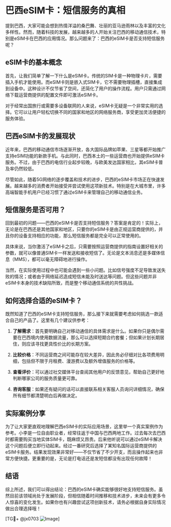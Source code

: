 # 巴西eSIM卡：短信服务的真相

提到巴西，大家可能会想到热情洋溢的桑巴舞、壮丽的亚马逊雨林以及丰富的文化多样性。然而，随着科技的发展，越来越多的人开始关注巴西的移动通信技术，特别是eSIM卡在巴西的应用情况。那么问题来了：巴西的eSIM卡是否支持短信服务呢？

## eSIM卡的基本概念

首先，让我们简单了解一下什么是eSIM卡。传统的SIM卡是一种物理卡片，需要插入手机才能使用。而eSIM卡则是嵌入式SIM卡，它不需要物理插槽，直接集成到设备中。这种设计不仅节省了空间，还简化了用户的操作流程。用户只需通过网络下载运营商提供的配置文件即可激活eSIM卡。

对于经常出国旅行或需要多设备联网的人来说，eSIM卡无疑是一个非常实用的选择。它可以让用户轻松切换不同的国家和地区的网络服务商，享受更加灵活便捷的服务体验。

## 巴西eSIM卡的发展现状

近年来，巴西的移动通信市场逐渐开放，各大国际品牌如苹果、三星等都开始推广支持eSIM功能的新款手机。与此同时，巴西本土的一些运营商也开始提供eSIM卡服务。不过，由于巴西的电信行业起步较晚，与欧美发达国家相比，其eSIM卡普及率仍然较低。

尽管如此，随着5G网络的逐步覆盖和技术的进步，巴西的eSIM卡市场正在快速发展。越来越多的消费者开始接受并尝试使用这项新技术。特别是在大城市里，许多高端智能手机用户已经习惯了通过eSIM卡来管理自己的移动通信业务。

## 短信服务是否可用？

回到最初的问题——巴西的eSIM卡是否支持短信服务？答案是肯定的！实际上，无论是在巴西还是其他国家和地区，只要你的eSIM卡是由正规运营商提供的，并且你的设备支持相应的功能，那么短信服务都是完全可以正常使用的。

具体来说，当你激活了eSIM卡之后，只需要按照运营商提供的指南设置好相关的参数，就可以像普通SIM卡一样发送和接收短信了。无论是文本消息还是多媒体信息（MMS），都可以毫无障碍地进行操作。

当然，在实际使用过程中也可能会遇到一些小问题。比如信号强度不足导致发送失败的情况；或者由于网络延迟造成短信未能及时送达等问题。但这些问题并非eSIM卡本身的技术缺陷所致，而是整个移动通信系统的共性挑战。

## 如何选择合适的eSIM卡？

既然知道了巴西的eSIM卡支持短信服务，那么接下来就需要考虑如何挑选一款适合自己的产品了。这里有几个建议供参考：

1. **了解需求**：首先要明确自己对移动通信的具体需求是什么。如果你只是偶尔需要在巴西境内使用数据流量，那么可以选择短期合约套餐；但如果计划长期居住，则应该寻找更具性价比的长期方案。
   
2. **比较价格**：不同运营商之间可能存在较大差异，因此务必仔细对比各项费用明细，包括但不限于月租费、漫游费以及额外增值服务的价格等。

3. **查看评价**：可以通过社交媒体平台查阅其他用户的反馈意见，帮助自己更好地判断哪家公司的服务质量更可靠。

4. **咨询客服**：如果还有疑问的话可以直接联系相关客服人员询问详细情况，确保所有细节都清楚明白后再做决定。

## 实际案例分享

为了让大家更直观地理解巴西eSIM卡的实际应用场景，这里举一个真实案例作为参考。小李是一位自由职业者，经常往返于中国与巴西两地工作。过去每次去巴西时都需要购买当地实体SIM卡，既麻烦又昂贵。后来他听说可以通过eSIM卡解决这个问题后便立即行动起来。经过一番研究后选择了某知名国际运营商提供的eSIM卡服务。结果发现效果非常好——不仅节省了不少开支，而且操作起来也非常方便快捷。更重要的是，无论是打电话还是发短信都没有出现任何故障！

## 结语

综上所述，我们可以得出结论：巴西的eSIM卡确实能够很好地支持短信服务。虽然目前该领域尚处于发展阶段，但相信随着时间推移和技术进步，未来会有更多令人惊喜的变化发生。如果你也有兴趣尝试这项创新技术，请务必根据自身实际情况做出合理选择哦！

[TG💪+ @jx0703 ![Image](https://github.com/user-attachments/assets/dbca1d08-cadb-493c-b0ec-ad6f7a83f270)]